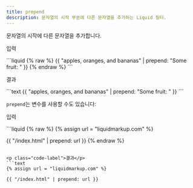 ```yaml
---
title: prepend
description: 문자열의 시작 부분에 다른 문자열을 추가하는 Liquid 필터.
---
```


문자열의 시작에 다른 문자열을 추가합니다.

<p class="code-label">입력</p>
```liquid
{% raw %}
{{ "apples, oranges, and bananas" | prepend: "Some fruit: " }}
{% endraw %}
```

<p class="code-label">결과</p>
```text
{{ "apples, oranges, and bananas" | prepend: "Some fruit: " }}
```

`prepend`는 변수를 사용할 수도 있습니다:

<p class="code-label">입력</p>
```liquid
{% raw %}
{% assign url = "liquidmarkup.com" %}

{{ "/index.html" | prepend: url }}
{% endraw %}
```

<p class="code-label">결과</p>
```text
{% assign url = "liquidmarkup.com" %}

{{ "/index.html" | prepend: url }}
```
